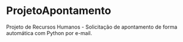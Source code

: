# ProjetoApontamento
Projeto de Recursos Humanos - Solicitação de apontamento de forma automática com Python por e-mail.
